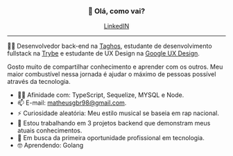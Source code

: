 <h3 align="center">👋 Olá, como vai? </h3>
<p align="center">
  <a href="https://www.linkedin.com/in/matheusgb/">LinkedIN</a>
</p>

---
🧑‍💻 Desenvolvedor back-end na <a href="https://www.linkedin.com/company/taghos-tecnologia/">Taghos</a>, estudante de desenvolvimento fullstack na <a href="https://www.betrybe.com">Trybe</a> e estudante de UX Design na <a href="https://www.coursera.org/professional-certificates/google-ux-design">Google UX Design</a>. 

Gosto muito de compartilhar conhecimento e aprender com os outros. Meu maior combustível nessa jornada é ajudar o máximo de pessoas possível através da tecnologia.

- 🧑‍💻 Afinidade com: TypeScript, Sequelize, MYSQL e Node.
- 📫 E-mail: matheusgbr98@gmail.com.
- ⚡ Curiosidade aleatória: Meu estilo musical se baseia em rap nacional.
- 🔭 Estou trabalhando em 3 projetos backend que demonstram meus atuais conhecimentos.
- 🚀 Em busca da primeira oportunidade profissional em tecnologia.
- 🤓 Aprendendo: Golang
